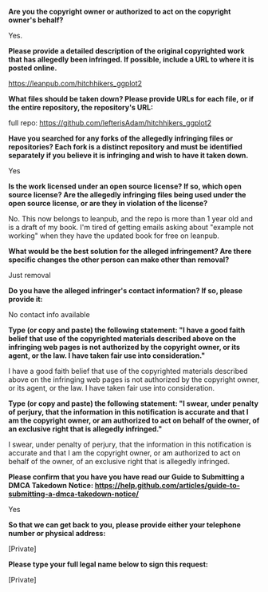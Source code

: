 **Are you the copyright owner or authorized to act on the copyright owner's behalf?**

Yes.

**Please provide a detailed description of the original copyrighted work that has allegedly been infringed. If possible, include a URL to where it is posted online.**

https://leanpub.com/hitchhikers_ggplot2

**What files should be taken down? Please provide URLs for each file, or if the entire repository, the repository's URL:**

full repo: https://github.com/lefterisAdam/hitchhikers_ggplot2

**Have you searched for any forks of the allegedly infringing files or repositories? Each fork is a distinct repository and must be identified separately if you believe it is infringing and wish to have it taken down.**

Yes

**Is the work licensed under an open source license? If so, which open source license? Are the allegedly infringing files being used under the open source license, or are they in violation of the license?**

No. This now belongs to leanpub, and the repo is more than 1 year old and is a draft of my book. I'm tired of getting emails asking about "example not working" when they have the updated book for free on leanpub.

**What would be the best solution for the alleged infringement? Are there specific changes the other person can make other than removal?**

Just removal

**Do you have the alleged infringer's contact information? If so, please provide it:**

No contact info available

**Type (or copy and paste) the following statement: "I have a good faith belief that use of the copyrighted materials described above on the infringing web pages is not authorized by the copyright owner, or its agent, or the law. I have taken fair use into consideration."**

I have a good faith belief that use of the copyrighted materials described above on the infringing web pages is not authorized by the copyright owner, or its agent, or the law. I have taken fair use into consideration.

**Type (or copy and paste) the following statement: "I swear, under penalty of perjury, that the information in this notification is accurate and that I am the copyright owner, or am authorized to act on behalf of the owner, of an exclusive right that is allegedly infringed."**

I swear, under penalty of perjury, that the information in this notification is accurate and that I am the copyright owner, or am authorized to act on behalf of the owner, of an exclusive right that is allegedly infringed.

**Please confirm that you have you have read our Guide to Submitting a DMCA Takedown Notice: https://help.github.com/articles/guide-to-submitting-a-dmca-takedown-notice/**

Yes

**So that we can get back to you, please provide either your telephone number or physical address:**

[Private]

**Please type your full legal name below to sign this request:**

[Private]
